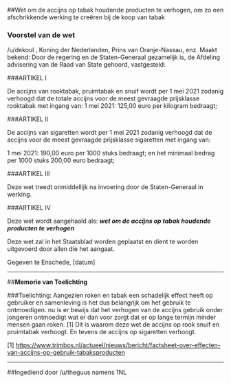 ##Wet om de accijns op tabak houdende producten te verhogen, om zo een afschrikkende werking te creëren bij de koop van tabak 
 
### Voorstel van de wet
/u/dekoul , Koning der Nederlanden, Prins van Oranje-Nassau, enz. Maakt bekend: Door de regering en de Staten-Generaal gezamelijk is, de Afdeling advisering van de Raad van State gehoord, vastgesteld:


###ARTIKEL I

De accijns van rooktabak, pruimtabak en snuif wordt per 1 mei 2021 zodanig verhoogd dat de totale accijns voor de meest gevraagde prijsklasse rooktabak met ingang van:
1 mei 2021: 125,00 euro per kilogram bedraagt;


###ARTIKEL II

De accijns van sigaretten wordt per 1 mei 2021 zodanig verhoogd dat de accijns voor de meest gevraagde prijsklasse sigaretten met ingang van:

1 mei 2021: 190,00 euro per 1000 stuks bedraagt;
en het minimaal bedrag per 1000 stuks 200,00 euro bedraagt;


###ARTIKEL III


Deze wet treedt onmiddellijk na invoering door de Staten-Generaal in werking.

###ARTIKEL IV 

Deze wet wordt aangehaald als: ***wet om de accijns op tabak houdende producten te verhogen***


Deze wet zal in het Staatsblad worden geplaatst en dient te worden uitgevoerd door allen die het aangaat.

Gegeven te Enschede, [datum]



---
##**Memorie van Toelichting**

###Toelichting:
Aangezien roken en tabak een schadelijk effect heeft op gebruiker en samenleving is het dus belangrijk om het gebruik te ontmoedigen. nu is er bewijs dat het verhogen van de accijns gebruik onder jongeren ontmoedigt wat er dan voor zorgt dat er op lange termijn minder mensen gaan roken. [1] Dit is waarom deze wet de accijns op rook snuif en pruimtabak verhoogt. En tevens de accijns op sigaretten verhoogt.


[1] https://www.trimbos.nl/actueel/nieuws/bericht/factsheet-over-effecten-van-accijns-op-gebruik-tabaksproducten

---
##Ingediend door /u/theguus namens 1NL